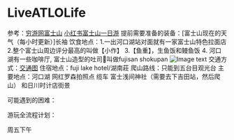 # LiveATLOLife
参考：[穷游网富士山](https://place.qyer.com/poi/V2MJYlFiBzZTZw/)
[小红书富士山一日游](https://www.xiaohongshu.com/search_result?keyword=%25E5%25AF%258C%25E5%25A3%25AB%25E5%25B1%25B1%25E4%25B8%2580%25E6%2597%25A5%25E6%25B8%25B8&source=web_search_result_notes)
提前需要准备的装备：[富士山现在的天气（每小时更新）]长袖
饮食地点：1.一出河口湖站对面就有一家富士山特色拉面店
2.整个富士山周边评分最高的叫做【小作】
3.【鱼重】，生鱼饭和鳗鱼饭
4. 河口湖有一些咖啡厅, 富士山造型的吐司🍞叫做fujisan shokupan
![Image text]()
交通方式：[交通图](https://www.yamanashi-kankou.jp/fujisanwatcher/cn/route/index.html)
住宿地点：fuji lake hotel/湖南莊
爬山路线：只能到五台目观光台 
主要地点：河口湖 网红罗森拍照点 缆车 富士浅间神社（需要去下吉田站，然后爬山） 和日川时计店街景

可能遇到的困难：

游玩全流程计划：



周五下午

